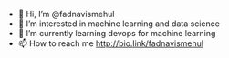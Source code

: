 - 👋 Hi, I’m @fadnavismehul
- 👀 I’m interested in machine learning and data science
- 🌱 I’m currently learning devops for machine learning
- 📫 How to reach me http://bio.link/fadnavismehul

<!---
fadnavismehul/fadnavismehul is a ✨ special ✨ repository because its `README.md` (this file) appears on your GitHub profile.
You can click the Preview link to take a look at your changes.
--->
